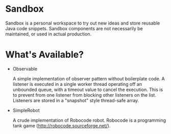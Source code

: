 # Sandbox
Sandbox is a personal workspace to try out new ideas and store reusable Java code snippets. Sandbox components are not necessarily be maintained, or used in actual production.

# What's Available?
* Observable

  A simple implementation of observer pattern without boilerplate code. A listener is executed in a single worker thread operating off an unbounded queue, with a timeout value to cancel the execution. This is to prevent from one listener from blocking other listeners on the list. Listeners are stored in a "snapshot" style thread-safe array.

* SimpleRobot

  A crude implementation of Robocode robot. Robocode is a programming tank game (http://robocode.sourceforge.net/).